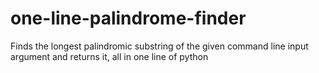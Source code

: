 # one-line-palindrome-finder
Finds the longest palindromic substring of the given command line input argument and returns it, all in one line of python
